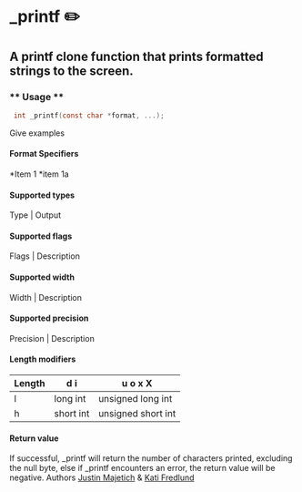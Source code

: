 # \_printf :pencil2:
## A printf clone function that prints formatted strings to the screen. 

### ** Usage **
```c
 int _printf(const char *format, ...);
```
Give examples



#### Format Specifiers
*Item 1
    *item 1a

#### Supported types
Type | Output

#### Supported flags
Flags | Description

#### Supported width
Width | Description

#### Supported precision
Precision | Description

#### Length modifiers
Length | d i | u o x X
-------|----------|----------------------
l |long int | unsigned long int
h |short int | unsigned short int

#### Return value
If successful, \_printf will return the number of characters printed, excluding the null byte, else if \_printf encounters an error, the return value will be negative.
Authors
[Justin Majetich](https://github.com/justinmajetich) & [Kati Fredlund](https://github.com/kfredlund)

